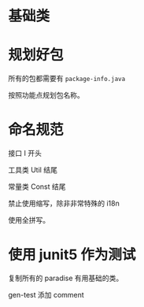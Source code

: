 # 基础类

# 规划好包

所有的包都需要有 `package-info.java`

按照功能点规划包名称。 

# 命名规范

接口 I 开头

工具类 Util 结尾 

常量类 Const 结尾


禁止使用缩写，除非非常特殊的 i18n

使用全拼写。

# 使用 junit5 作为测试

复制所有的 paradise 有用基础的类。

gen-test 添加 comment
